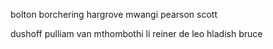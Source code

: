 bolton
borchering
hargrove
mwangi
pearson
scott

dushoff
pulliam
van
mthombothi
li
reiner
de leo
hladish
bruce
